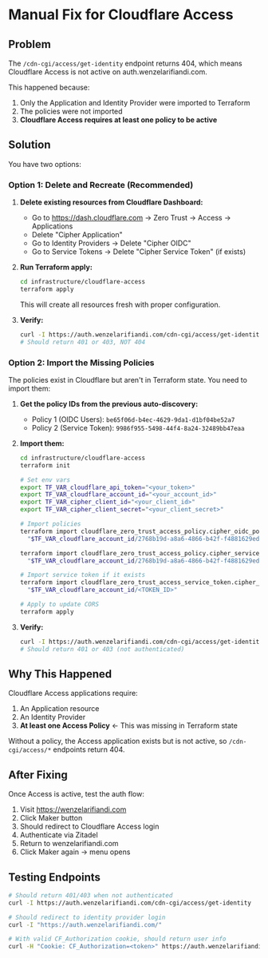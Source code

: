 # Manual Fix for Cloudflare Access

## Problem

The `/cdn-cgi/access/get-identity` endpoint returns 404, which means Cloudflare Access is not active on auth.wenzelarifiandi.com.

This happened because:

1. Only the Application and Identity Provider were imported to Terraform
2. The policies were not imported
3. **Cloudflare Access requires at least one policy to be active**

## Solution

You have two options:

### Option 1: Delete and Recreate (Recommended)

1. **Delete existing resources from Cloudflare Dashboard:**

   - Go to https://dash.cloudflare.com → Zero Trust → Access → Applications
   - Delete "Cipher Application"
   - Go to Identity Providers → Delete "Cipher OIDC"
   - Go to Service Tokens → Delete "Cipher Service Token" (if exists)

2. **Run Terraform apply:**

   ```bash
   cd infrastructure/cloudflare-access
   terraform apply
   ```

   This will create all resources fresh with proper configuration.

3. **Verify:**
   ```bash
   curl -I https://auth.wenzelarifiandi.com/cdn-cgi/access/get-identity
   # Should return 401 or 403, NOT 404
   ```

### Option 2: Import the Missing Policies

The policies exist in Cloudflare but aren't in Terraform state. You need to import them:

1. **Get the policy IDs from the previous auto-discovery:**

   - Policy 1 (OIDC Users): `be65f06d-b4ec-4629-9da1-d1bf04be52a7`
   - Policy 2 (Service Token): `9986f955-5498-44f4-8a24-32489bb47eaa`

2. **Import them:**

   ```bash
   cd infrastructure/cloudflare-access
   terraform init

   # Set env vars
   export TF_VAR_cloudflare_api_token="<your_token>"
   export TF_VAR_cloudflare_account_id="<your_account_id>"
   export TF_VAR_cipher_client_id="<your_client_id>"
   export TF_VAR_cipher_client_secret="<your_client_secret>"

   # Import policies
   terraform import cloudflare_zero_trust_access_policy.cipher_oidc_policy \
     "$TF_VAR_cloudflare_account_id/2768b19d-a8a6-4866-b42f-f4881629edaf/be65f06d-b4ec-4629-9da1-d1bf04be52a7"

   terraform import cloudflare_zero_trust_access_policy.cipher_service_policy \
     "$TF_VAR_cloudflare_account_id/2768b19d-a8a6-4866-b42f-f4881629edaf/9986f955-5498-44f4-8a24-32489bb47eaa"

   # Import service token if it exists
   terraform import cloudflare_zero_trust_access_service_token.cipher_service_token \
     "$TF_VAR_cloudflare_account_id/<TOKEN_ID>"

   # Apply to update CORS
   terraform apply
   ```

3. **Verify:**
   ```bash
   curl -I https://auth.wenzelarifiandi.com/cdn-cgi/access/get-identity
   # Should return 401 or 403 (not authenticated)
   ```

## Why This Happened

Cloudflare Access applications require:

1. An Application resource
2. An Identity Provider
3. **At least one Access Policy** ← This was missing in Terraform state

Without a policy, the Access application exists but is not active, so `/cdn-cgi/access/*` endpoints return 404.

## After Fixing

Once Access is active, test the auth flow:

1. Visit https://wenzelarifiandi.com
2. Click Maker button
3. Should redirect to Cloudflare Access login
4. Authenticate via Zitadel
5. Return to wenzelarifiandi.com
6. Click Maker again → menu opens

## Testing Endpoints

```bash
# Should return 401/403 when not authenticated
curl -I https://auth.wenzelarifiandi.com/cdn-cgi/access/get-identity

# Should redirect to identity provider login
curl -I "https://auth.wenzelarifiandi.com/"

# With valid CF_Authorization cookie, should return user info
curl -H "Cookie: CF_Authorization=<token>" https://auth.wenzelarifiandi.com/cdn-cgi/access/get-identity
```
